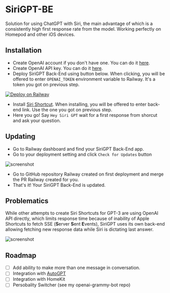 # SiriGPT-BE
Solution for using ChatGPT with Siri, the main advantage of which is a consistently high first response rate from the model. Working perfectly on Homepod and other iOS devices.
## Installation
- Create OpenAI account if you don't have one. You can do it [here](https://platform.openai.com/signup).
- Create OpenAI API key. You can do it [here](https://platform.openai.com/account/api-keys).
- Deploy SiriGPT Back-End using button below. When clicking, you will be offered to enter `OPENAI_TOKEN` environment variable to Railway. It's a token you got on previous step.

[![Deploy on Railway](https://railway.app/button.svg)](https://railway.app/template/rd6XeO?referralCode=7gT78Y)

- Install [Siri Shortcut](https://www.icloud.com/shortcuts/0f8e5c83bd224a34ab1bed4ddba1f949). When installing, you will be offered to enter back-end link. Use the one you got on previous step.
- Here you go! Say `Hey Siri GPT` wait for a first response from shorcut and ask your question.

## Updating
- Go to Railway dashboard and find your SiriGPT Back-End app.
- Go to your deployment setting and click `Check for Updates` button

![screenshot](https://i.imgur.com/GF3kYDL.png)

- Go to GitHub repository Railway created on first deployment and merge the PR Railway created for you.
- That's it! Your SiriGPT Back-End is updated.

## Problematics
While other attempts to create Siri Shortcuts for GPT-3 are using OpenAI API directly, which limits response time because of inability of Apple Shortcuts to fetch SSE (**S**erver **S**ent **E**vents), SiriGPT uses its own back-end allowing fetching new response data while Siri is dictating last answer.

![screenshot](https://i.imgur.com/Axgm48s.png)

## Roadmap
- [ ] Add ability to make more than one message in conversation.
- [ ] Integration with [AutoGPT](https://github.com/Significant-Gravitas/Auto-GPT)
- [ ] Integration with HomeKit
- [ ] Persobality Switcher (see my openai-grammy-bot repo)